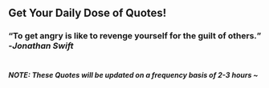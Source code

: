 ## Get Your Daily Dose of Quotes!
### <q>To get angry is like to revenge yourself for the guilt of others.</q> -<em>Jonathan Swift</em> <br><br>
##### NOTE: These Quotes will be updated on a frequency basis of 2-3 hours ~
